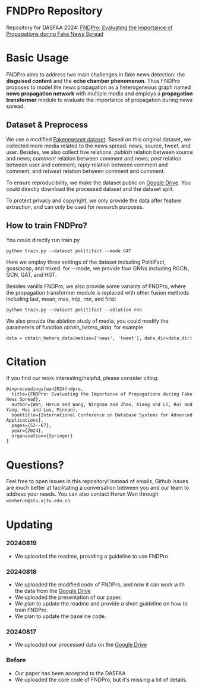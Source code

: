 # FNDPro Repository
Repository for DASFAA 2024: [FNDPro: Evaluating the Importance of Propagations during Fake News Spread](https://link.springer.com/chapter/10.1007/978-981-97-5572-1_4)

# Basic Usage
FNDPro aims to address two main challenges in fake news detection: the **disguised content** and the **echo chamber phenomenon**. Thus FNDPro proposes to model the news propagation as a heterogeneous graph named **news propagation network** with multiple media and employs a **propagation transformer** module to evaluate the importance of propagation during news spread.
## Dataset & Preprocess
We use a modified [Fakenewsnet dataset](https://github.com/KaiDMML/FakeNewsNet?tab=readme-ov-file). Based on this original dataset, we collected more media related to the news spread: news, source, tweet, and user. Besides, we also collect five relations: *publish* relation between source and news; *comment* relation between comment and news; *post* relation between user and comment; *reply* relation between comment and comment; and *retweet* relation between comment and comment.

To ensure reproducibility, we make the dataset public on [Google Drive](https://drive.google.com/drive/folders/1TVcYw93JwesL6O5Z1RuDDasJ2-BfU8L1?usp=sharing). You could directly download the processed dataset and the dataset split.

To protect privacy and copyright, we only provide the data after feature extraction, and can only be used for research purposes.

## How to train FNDPro?
You could directly run train.py
```
python train.py --dataset politifact --mode GAT
```
Here we employ three settings of the dataset including PolitiFact, gossipcop, and mixed. for --mode, we provide four GNNs including RGCN, GCN, GAT, and HGT.

Besides vanilla FNDPro, we also provide some variants of FNDPro, where the propagation transformer module is replaced with other fusion methods including last, mean, max, mlp, rnn, and first:
```
python train.py --dataset politifact --ablation rnn
```

We also provide the ablation study of media, you could modify the parameters of function *obtain_hetero_data*, for example
```
data = obtain_hetero_data(medias=['news', 'tweet'], data_dir=data_dir)
```

# Citation
If you find our work interesting/helpful, please consider citing:
```
@inproceedings{wan2024fndpro,
  title={FNDPro: Evaluating the Importance of Propagations during Fake News Spread},
  author={Wan, Herun and Wang, Ningnan and Zhao, Xiang and Li, Rui and Yang, Hui and Luo, Minnan},
  booktitle={International Conference on Database Systems for Advanced Applications},
  pages={52--67},
  year={2024},
  organization={Springer}
}
```
# Questions?
Feel free to open issues in this repository! Instead of emails, Github issues are much better at facilitating a conversation between you and our team to address your needs. You can also contact Herun Wan through `wanherun@stu.xjtu.edu.cn`.


# Updating
### 20240819
- We uploaded the readme, providing a guideline to use FNDPro
### 20240818
- We uploaded the modified code of FNDPro, and now it can work with the data from the [Google Drive](https://drive.google.com/drive/folders/1TVcYw93JwesL6O5Z1RuDDasJ2-BfU8L1?usp=sharing)
- We uploaded the presentation of our paper.
- We plan to update the readme and provide a short guideline on how to train FNDPro.
- We plan to update the baseline code.
### 20240817
- We uploaded our processed data on the [Google Drive](https://drive.google.com/drive/folders/1TVcYw93JwesL6O5Z1RuDDasJ2-BfU8L1?usp=sharing)
### Before
- Our paper has been accepted to the DASFAA
- We uploaded the core code of FNDPro, but it's missing a lot of details.
